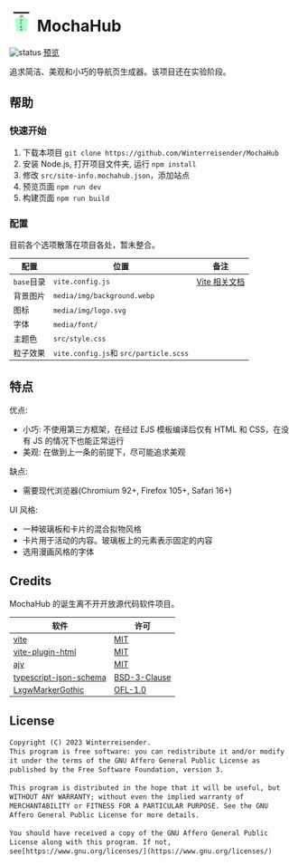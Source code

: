 <h1>
<img src="media/img/logo.svg" style="width: 1.5em; height: 1.5em" />
<span>MochaHub</span>
</h1>

![status](https://img.shields.io/badge/status-experimental-blue)
[预览](https://winterreisender.github.io/mochahub/)

追求简洁、美观和小巧的导航页生成器。该项目还在实验阶段。

## 帮助

### 快速开始

1. 下载本项目 `git clone https://github.com/Winterreisender/MochaHub`
2. 安装 Node.js, 打开项目文件夹, 运行 `npm install`
3. 修改 `src/site-info.mochahub.json`，添加站点
4. 预览页面 `npm run dev`
5. 构建页面 `npm run build`

### 配置

目前各个选项散落在项目各处，暂未整合。

| 配置         | 位置                                       | 备注                                                                  |
| ------------ | ------------------------------------------ | --------------------------------------------------------------------- |
| `base`目录 | `vite.config.js`                         | [Vite 相关文档](https://cn.vitejs.dev/guide/build.html#public-base-path) |
| 背景图片     | `media/img/background.webp`              |                                                                       |
| 图标         | `media/img/logo.svg`                     |                                                                       |
| 字体         | `media/font/`                            |                                                                       |
| 主题色       | `src/style.css`                          |                                                                       |
| 粒子效果     | `vite.config.js`和 `src/particle.scss` |                                                                       |

## 特点

优点:

- 小巧: 不使用第三方框架，在经过 EJS 模板编译后仅有 HTML 和 CSS，在没有 JS 的情况下也能正常运行
- 美观: 在做到上一条的前提下，尽可能追求美观

缺点:

- 需要现代浏览器(Chromium 92+, Firefox 105+, Safari 16+)

UI 风格:

- 一种玻璃板和卡片的混合拟物风格
- 卡片用于活动的内容。玻璃板上的元素表示固定的内容
- 选用漫画风格的字体

## Credits

MochaHub 的诞生离不开开放源代码软件项目。

| 软件                                                                      | 许可                                                                                |
| ------------------------------------------------------------------------- | ----------------------------------------------------------------------------------- |
| [vite](https://vitejs.dev/)                                                  | [MIT](https://github.com/vitejs/vite/blob/main/LICENSE)                                |
| [vite-plugin-html](https://github.com/vbenjs/vite-plugin-html)               | [MIT](https://github.com/vbenjs/vite-plugin-html/blob/main/LICENSE)                    |
| [ajv](https://github.com/ajv-validator/ajv)                                  | [MIT](https://github.com/ajv-validator/ajv/blob/master/LICENSE)                        |
| [typescript-json-schema](https://github.com/YousefED/typescript-json-schema) | [BSD-3-Clause](https://github.com/YousefED/typescript-json-schema/blob/master/LICENSE) |
| [LxgwMarkerGothic](https://github.com/lxgw/LxgwMarkerGothic)                 | [OFL-1.0](https://github.com/lxgw/LxgwMarkerGothic/blob/main/OFL.txt)                  |

## License

```text
Copyright (C) 2023 Winterreisender.
This program is free software: you can redistribute it and/or modify it under the terms of the GNU Affero General Public License as published by the Free Software Foundation, version 3.

This program is distributed in the hope that it will be useful, but WITHOUT ANY WARRANTY; without even the implied warranty of MERCHANTABILITY or FITNESS FOR A PARTICULAR PURPOSE. See the GNU Affero General Public License for more details.

You should have received a copy of the GNU Affero General Public License along with this program. If not, see[https://www.gnu.org/licenses/](https://www.gnu.org/licenses/)
```
